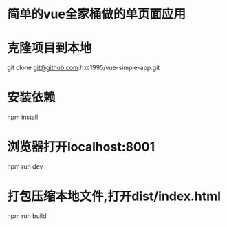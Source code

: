 # 简单的vue全家桶做的单页面应用


# 克隆项目到本地 
git clone git@github.com:hxc1995/vue-simple-app.git

# 安装依赖
npm install

# 浏览器打开localhost:8001
npm run dev

# 打包压缩本地文件,打开dist/index.html
npm run build

